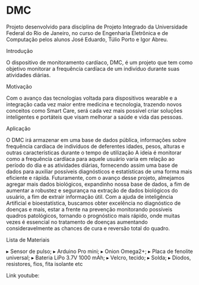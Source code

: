 # DMC
Projeto desenvolvido para disciplina de Projeto Integrado da Universidade Federal do Rio de Janeiro, 
no curso de Engenharia Eletrônica e de Computação pelos alunos José Eduardo, Túlio Porto e Igor Abreu.

Introdução

O dispositivo de monitoramento cardíaco, DMC, é um projeto que tem como objetivo monitorar a frequência cardíaca de um indivíduo durante suas atividades diárias.

Motivação

Com o avanço das tecnologias voltada para dispositivos wearable e a integração cada vez maior entre medicina e tecnologia, trazendo novos conceitos como Smart Care, será cada vez mais possível criar soluções inteligentes e portáteis que visam melhorar a saúde e vida das pessoas.

Aplicação

O DMC irá armazenar em uma base de dados pública, informações sobre frequência cardíaca de indivíduos de deferentes idades, pesos, alturas e outras características durante o tempo de utilização
A ideia é monitorar como a frequência cardíaca para aquele usuário varia em relação ao período do dia e as atividades diárias, fornecendo assim uma base de dados para auxiliar possíveis diagnósticos e estatísticas de uma forma mais eficiente e rápida.
Futuramente, com o avanço desse projeto, almejamos agregar mais dados biológicos, expandinho nossa base de dados, a fim de aumentar a robustez e segurança na extração de dados biológicos do usuário, a fim de extrair informação útil. Com a ajuda de inteligência Artificial e bioestatística, buscamos obter excelência no diagnóstico de doenças e mais, estar a frente na prevenção monitorando possíveis quadros patológicos, tornando o prognóstico mais rápido, onde muitas vezes é essencial no tratamento de doenças aumentando consideravelmente as chances de cura e reversão total do quadro.

Lista de Materiais

▸ Sensor de pulso; 
▸ Arduino Pro mini; 
▸ Onion Omega2+; 
▸ Placa de fenolite universal; 
▸ Bateria LiPo 3.7V 1000 mAh; 
▸ Velcro, tecido; 
▸ Solda; 
▸ Diodos, resistores, fios, fita isolante etc


Link youtube:

